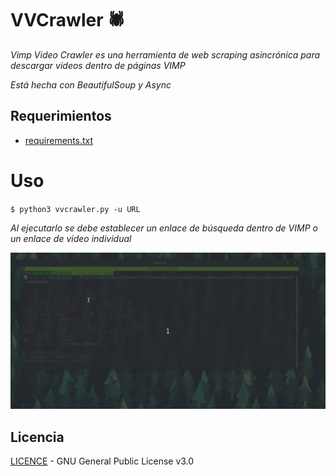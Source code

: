 # VVCrawler 🕷

_Vimp Video Crawler es una herramienta de web scraping asincrónica para descargar videos dentro de páginas VIMP_

_Está hecha con BeautifulSoup y Async_
    
## Requerimientos
* [requirements.txt](requirements.txt)


# Uso

`$ python3 vvcrawler.py -u URL`

_Al ejecutarlo se debe establecer un enlace de búsqueda dentro de VIMP o un enlace de video individual_

![demo](demo/demo.gif)

## Licencia
[LICENCE](docs/LICENCE) - GNU General Public License v3.0 
